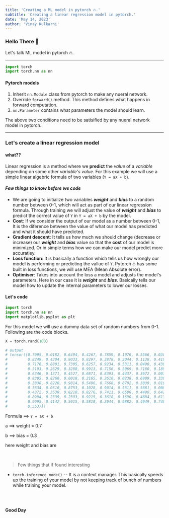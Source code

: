 ```yaml
---
title: 'Creating a ML model in pytorch 🔥.'
subtitle: 'Creating a linear regression model in pytorch.'
date: 'May 14, 2023'
author: 'Vinay Kulkarni'
---
```


### Hello There 🐼

Let's talk ML model in pytorch 🔥.

___

```python
import torch
import torch.nn as nn
```


#### Pytorch models
1. Inherit `nn.Module` class from pytorch to make any nueral network.
2. Override `forward()` method. This method defines what happens in forward computation.
3. `nn.Parameter` contains what parameters the model should learn.

The above two conditions need to be satisified by any nueral network model in pytorch.

___
### Let's create a linear regression model

#### **what??**

Linear regression is a method where we **predict** the _value_ of a _variable_ depending on some other _variable's value_. For this example we will use a simple linear algebric formula of two variables (`Y = aX + b`).

#### _**Few things to know before we code**_

* We are going to initialize two variables _**weight**_ and _**bias**_ to a random number between 0-1, which will act as part of our linear regression formula. Through training we will adjust the value of _**weight**_ and _**bias**_ to predict the correct value of `Y` in `Y = aX + b` by the model.
* **Cost**: If we consider the output of our model as a number between 0-1, It is the diference between the value of what our model has predicted and what it should have predicted.
* **Gradient descent**: It tells us how much we should change (decrease or increase) our _**weight**_ and _**bias**_ value so that the **cost** of our model is minimized. Or in simple terms how we can make our model predict more accuratley. 
* **Loss function**: It is basically a function which tells us how wrongly our model is performing or predicting the vallue of `Y`. Pytorch 🔥 has some built in loss functions, we will use MEA (Mean Absolute error).
* **Optimiser**: Takes into account the loss a model and adjusts the model's parameters. Here in our case it is _**weight**_ and _**bias**_. Basically tells our model how to update the internal parameters to lower our losses.


#### Let's code


```python
import torch
import torch.nn as nn
import matplotlib.pyplot as plt
```

For this model we will use a dummy data set of random numbers from 0-1. Following are the code blocks.

```python
X = torch.rand(100)

# output
# tensor([0.7095, 0.0182, 0.6494, 0.4267, 0.7859, 0.1076, 0.5566, 0.0305, 0.8399,
#         0.8249, 0.4304, 0.9033, 0.8297, 0.3878, 0.2044, 0.1138, 0.4107, 0.0159,
#         0.7176, 0.8801, 0.7305, 0.6257, 0.9234, 0.5311, 0.0490, 0.4387, 0.4446,
#         0.5193, 0.2629, 0.3288, 0.9913, 0.7156, 0.5069, 0.7160, 0.1891, 0.9123,
#         0.6346, 0.1371, 0.4527, 0.6871, 0.8393, 0.4437, 0.3672, 0.0039, 0.5439,
#         0.8305, 0.8260, 0.0018, 0.2165, 0.2610, 0.0238, 0.6909, 0.3391, 0.8363,
#         0.3838, 0.8220, 0.9814, 0.5496, 0.7668, 0.8702, 0.3839, 0.0109, 0.9520,
#         0.5634, 0.0310, 0.8753, 0.1028, 0.9014, 0.5311, 0.5681, 0.0084, 0.5314,
#         0.4372, 0.3538, 0.8210, 0.8276, 0.7411, 0.6588, 0.4490, 0.6421, 0.7768,
#         0.8994, 0.2339, 0.2393, 0.9215, 0.3618, 0.1690, 0.4684, 0.6130, 0.8558,
#         0.9995, 0.4142, 0.5015, 0.5818, 0.2044, 0.9882, 0.4949, 0.7489, 0.2483,
#         0.5537])

```

Formula ==> `Y = aX + b`

a ==> weight = 0.7

b ==> bias = 0.3

here weight and bias are 



<br/>

> Few things that if found interesting

* `torch.inference_mode()` -- It is a context manager. This basically speeds up the training of your model by not keeping track of bunch of numbers while training your model. 

<br/>
<br/>

**Good Day**